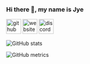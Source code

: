 ### Hi there 👋, my name is Jye



[<img src='https://cdn.jsdelivr.net/npm/simple-icons@3.0.1/icons/github.svg' alt='github' height='40'>](https://github.com/Jye-AU)  [<img src='https://cdn.jsdelivr.net/npm/simple-icons@3.0.1/icons/icloud.svg' alt='website' height='40'>](https://conceptcollective.xyz/)  [<img src='https://cdn.jsdelivr.net/npm/simple-icons@3.0.1/icons/discord.svg' alt='discord' height='40'>](https://discord.gg/gPsDyS55Eg)  

![GitHub stats](https://github-readme-stats.vercel.app/api?username=Jye-AU&show_icons=true)  

![GitHub metrics](https://metrics.lecoq.io/Jye-AU)  

